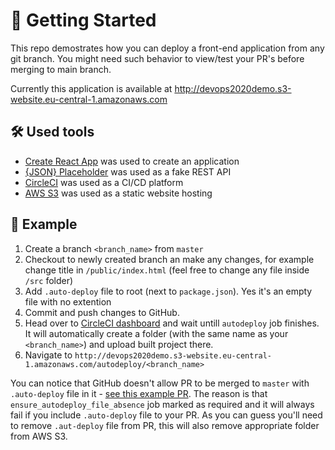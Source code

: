 # 👋 Getting Started

This repo demostrates how you can deploy a front-end application from any git branch. You might need such behavior to view/test your PR's before merging to main branch.

Currently this application is available at http://devops2020demo.s3-website.eu-central-1.amazonaws.com

## 🛠️ Used tools

- [Create React App](https://github.com/facebook/create-react-app) was used to create an application
- [{JSON} Placeholder](https://jsonplaceholder.typicode.com/) was used as a fake REST API
- [CircleCI](https://circleci.com/) was used as a CI/CD platform
- [AWS S3](https://aws.amazon.com/s3/) was used as a static website hosting

## 🔬 Example

1. Create a branch `<branch_name>` from `master`
2. Checkout to newly created branch an make any changes, for example change title in `/public/index.html` (feel free to change any file inside `/src` folder)
3. Add `.auto-deploy` file to root (next to `package.json`). Yes it's an empty file with no extention
4. Commit and push changes to GitHub.
5. Head over to [CircleCI dashboard](https://app.circleci.com/pipelines/github/GGurbanov/devops2020demo) and wait untill `autodeploy` job finishes. It will automatically create a folder (with the same name as your `<branch_name>`) and upload built project there.
6. Navigate to `http://devops2020demo.s3-website.eu-central-1.amazonaws.com/autodeploy/<branch_name>`

You can notice that GitHub doesn't allow PR to be merged to `master` with `.auto-deploy` file in it - [see this example PR](https://github.com/GGurbanov/devops2020demo/pull/4). The reason is that `ensure_autodeploy_file_absence` job marked as required and it will always fail if you include `.auto-deploy` file to your PR. As you can guess you'll need to remove `.aut-deploy` file from PR, this will also remove appropriate folder from AWS S3.
